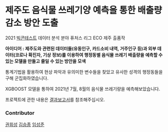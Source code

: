 # 제주도 음식물 쓰레기양 예측을 통한 배출량 감소 방안 도출


2021 [빅콘테스트](https://www.bigcontest.or.kr/index.php) 데이터 분석 분야 퓨처스 리그 ECO 제주 출품작

**아이디어 : 제주도와 관련된 데이터들(유동인구, 카드소비 내역, 거주인구 등)과 외부 데이터(코로나 확진자, 기상 정보)를 이용하여 행정동별 음식물 쓰레기 배출량을 예측할 수 있는 모델을 만들고 줄일 수 있는 방안을 모색**

통계기법을 활용하여 현상 파악과 유의미한 변수들을 찾았고 유사한 성격의 행정동들을 구해 군집화하였습니다.

XGBOOST 모델을 통하여 2021년 7월, 8월의 음식물 쓰레기량을 예측해보았습니다.

프로젝트에 관한 내용은 [결과보고서](https://github.com/hwii-kk/21-BigContest/blob/main/%EB%8D%B0%EC%9D%B4%ED%84%B0%EB%B6%84%EC%84%9D%EB%B6%84%EC%95%BC_%ED%93%A8%EC%B2%98%EC%8A%A4%EB%A6%AC%EA%B7%B8_ECO%EC%A0%9C%EC%A3%BC_%EC%B2%AD%EC%A0%95%ED%93%A8%EC%96%B4%ED%81%B4%EB%A6%B0%EC%A0%9C%EC%A3%BC_%EA%B2%B0%EA%B3%BC%EB%B3%B4%EA%B3%A0%EC%84%9C.pptx.pdf)를 참조해주십시오.



### Contributor
[권휘성](https://github.com/hwii-kk) [김승종](https://github.com/sejkimm) [임성준](https://github.com/SungJun98)
